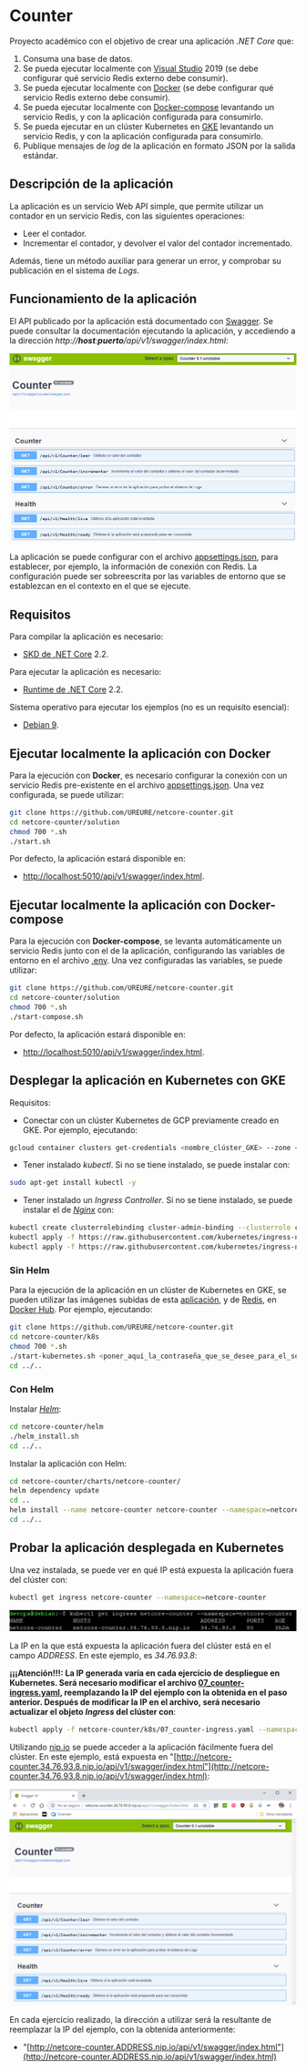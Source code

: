 # Counter

Proyecto académico con el objetivo de crear una aplicación *.NET Core* que:

1. Consuma una base de datos.
2. Se pueda ejecutar localmente con [Visual Studio](https://visualstudio.microsoft.com/es/vs/) 2019 (se debe configurar qué servicio Redis externo debe consumir).
3. Se pueda ejecutar localmente con [Docker](https://www.docker.com/) (se debe configurar qué servicio Redis externo debe consumir).
4. Se pueda ejecutar localmente con [Docker-compose](https://docs.docker.com/compose/) levantando un servicio Redis, y con la aplicación configurada para consumirlo.
5. Se pueda ejecutar en un clúster Kubernetes en [GKE](https://cloud.google.com/kubernetes-engine/?hl=es) levantando un servicio Redis, y con la aplicación configurada para consumirlo.
6. Publique mensajes de *log* de la aplicación en formato JSON por la salida estándar.

## Descripción de la aplicación

La aplicación es un servicio Web API simple, que permite utilizar un contador en un servicio Redis, con las siguientes operaciones:

* Leer el contador.
* Incrementar el contador, y devolver el valor del contador incrementado.

Además, tiene un método auxiliar para generar un error, y comprobar su publicación en el sistema de *Logs*.

## Funcionamiento de la aplicación

El API publicado por la aplicación está documentado con [Swagger](https://swagger.io/). Se puede consultar la documentación ejecutando la aplicación, y accediendo a la dirección *http://**host**:**puerto**/api/v1/swagger/index.html*:

![Swagger](./img/swagger.png)

La aplicación se puede configurar con el archivo [appsettings.json](./solution/src/Counter.Web/appsettings.json), para establecer, por ejemplo, la información de conexión con Redis. La configuración puede ser sobreescrita por las variables de entorno que se establezcan en el contexto en el que se ejecute.

## Requisitos

Para compilar la aplicación es necesario:

* [SKD de .NET Core](https://dotnet.microsoft.com/download) 2.2.

Para ejecutar la aplicación es necesario:

* [Runtime de .NET Core](https://dotnet.microsoft.com/download/dotnet-core/2.2) 2.2.

Sistema operativo para ejecutar los ejemplos (no es un requisito esencial):

* [Debian 9](https://www.debian.org/index.es.html).

## Ejecutar localmente la aplicación con Docker

Para la ejecución con **Docker**, es necesario configurar la conexión con un servicio Redis pre-existente en el archivo [appsettings.json](./solution/src/Counter.Web/appsettings.json). Una vez configurada, se puede utilizar:

```bash
git clone https://github.com/UREURE/netcore-counter.git
cd netcore-counter/solution
chmod 700 *.sh
./start.sh
```

Por defecto, la aplicación estará disponible en:

* [http://localhost:5010/api/v1/swagger/index.html](http://localhost:5010/api/v1/swagger/index.html).


## Ejecutar localmente la aplicación con Docker-compose

Para la ejecución con **Docker-compose**, se levanta automáticamente un servicio Redis junto con el de la aplicación, configurando las variables de entorno en el archivo [.env](./solution/.env). Una vez configuradas las variables, se puede utilizar:

```bash
git clone https://github.com/UREURE/netcore-counter.git
cd netcore-counter/solution
chmod 700 *.sh
./start-compose.sh
```

Por defecto, la aplicación estará disponible en:

* [http://localhost:5010/api/v1/swagger/index.html](http://localhost:5010/api/v1/swagger/index.html).

## Desplegar la aplicación en Kubernetes con GKE

Requisitos:

* Conectar con un clúster Kubernetes de GCP previamente creado en GKE. Por ejemplo, ejecutando:

```bash
gcloud container clusters get-credentials <nombre_clúster_GKE> --zone <zona_clúster_GKE> --project <nombre_proyecto_GCP>
```

* Tener instalado *kubectl*. Si no se tiene instalado, se puede instalar con:

```bash
sudo apt-get install kubectl -y
```

* Tener instalado un *Ingress Controller*. Si no se tiene instalado, se puede instalar el de *[Nginx](https://github.com/kubernetes/ingress-nginx/tree/master/deploy)* con:

```bash
kubectl create clusterrolebinding cluster-admin-binding --clusterrole cluster-admin --user $(gcloud config get-value account)
kubectl apply -f https://raw.githubusercontent.com/kubernetes/ingress-nginx/master/deploy/static/mandatory.yaml
kubectl apply -f https://raw.githubusercontent.com/kubernetes/ingress-nginx/master/deploy/static/provider/cloud-generic.yaml
```

### Sin Helm

Para la ejecución de la aplicación en un clúster de Kubernetes en GKE, se pueden utilizar las imágenes subidas de esta [aplicación](https://hub.docker.com/r/ureure/netcore-counter), y de [Redis](https://hub.docker.com/_/redis), en [Docker Hub](https://hub.docker.com/). Por ejemplo, ejecutando:

```bash
git clone https://github.com/UREURE/netcore-counter.git
cd netcore-counter/k8s
chmod 700 *.sh
./start-kubernetes.sh <poner_aquí_la_contraseña_que_se_desee_para_el_servicio_Redis>
cd ../..
```

### Con Helm

Instalar *[Helm](https://helm.sh/docs/helm/)*:

```bash
cd netcore-counter/helm
./helm_install.sh
cd ../..
```

Instalar la aplicación con Helm:

```bash
cd netcore-counter/charts/netcore-counter/
helm dependency update
cd ..
helm install --name netcore-counter netcore-counter --namespace=netcore-counter
cd ../..
```

## Probar la aplicación desplegada en Kubernetes

Una vez instalada, se puede ver en qué IP está expuesta la aplicación fuera del clúster con:

```bash
kubectl get ingress netcore-counter --namespace=netcore-counter
```

![IP Ingress](./img/ip-ingress.png)

La IP en la que está expuesta la aplicación fuera del clúster está en el campo *ADDRESS*. En este ejemplo, es *34.76.93.8*:

**¡¡¡Atención!!!: La IP generada varía en cada ejercicio de despliegue en Kubernetes. Será necesario modificar el archivo [07_counter-ingress.yaml](./k8s/07_counter-ingress.yaml), reemplazando la IP del ejemplo con la obtenida en el paso anterior. Después de modificar la IP en el archivo, será necesario actualizar el objeto *Ingress* del clúster con**:

```bash
kubectl apply -f netcore-counter/k8s/07_counter-ingress.yaml --namespace=netcore-counter
```

Utilizando [nip.io](https://nip.io/) se puede acceder a la aplicación fácilmente fuera del clúster. En este ejemplo, está expuesta en "[http://netcore-counter.34.76.93.8.nip.io/api/v1/swagger/index.html"](http://netcore-counter.34.76.93.8.nip.io/api/v1/swagger/index.html):

![Swagger Kubernetes](./img/swagger-kubernetes.png)

En cada ejercicio realizado, la dirección a utilizar será la resultante de reemplazar la IP del ejemplo, con la obtenida anteriormente:

* "[http://netcore-counter.ADDRESS.nip.io/api/v1/swagger/index.html"](http://netcore-counter.ADDRESS.nip.io/api/v1/swagger/index.html)
